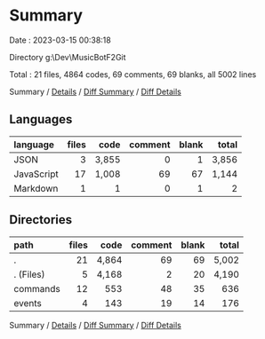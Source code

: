 # Summary

Date : 2023-03-15 00:38:18

Directory g:\\Dev\\MusicBotF2Git

Total : 21 files,  4864 codes, 69 comments, 69 blanks, all 5002 lines

Summary / [Details](details.md) / [Diff Summary](diff.md) / [Diff Details](diff-details.md)

## Languages
| language | files | code | comment | blank | total |
| :--- | ---: | ---: | ---: | ---: | ---: |
| JSON | 3 | 3,855 | 0 | 1 | 3,856 |
| JavaScript | 17 | 1,008 | 69 | 67 | 1,144 |
| Markdown | 1 | 1 | 0 | 1 | 2 |

## Directories
| path | files | code | comment | blank | total |
| :--- | ---: | ---: | ---: | ---: | ---: |
| . | 21 | 4,864 | 69 | 69 | 5,002 |
| . (Files) | 5 | 4,168 | 2 | 20 | 4,190 |
| commands | 12 | 553 | 48 | 35 | 636 |
| events | 4 | 143 | 19 | 14 | 176 |

Summary / [Details](details.md) / [Diff Summary](diff.md) / [Diff Details](diff-details.md)